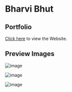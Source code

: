 # Bharvi Bhut

## Portfolio
[Click here](https://html-preview.github.io/?url=https://github.com/BSpatel183/Bharvi-Portfolio/blob/main/index.html) to view the Website.


## Preview Images

![image](https://github.com/user-attachments/assets/eb9aa74d-827a-47d3-a4a9-d9fc83f46ee5)

![image](https://github.com/user-attachments/assets/1a322043-af2d-4ee7-8bf1-299e8a751e32)

![image](https://github.com/user-attachments/assets/ca76c596-a77f-4706-959f-a5881c89dc03)
